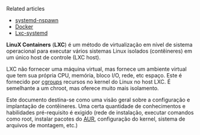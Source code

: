 Related articles

*   [systemd-nspawn](/index.php/Systemd-nspawn "Systemd-nspawn")
*   [Docker](/index.php/Docker "Docker")
*   [Lxc-systemd](/index.php/Lxc-systemd "Lxc-systemd")

**LinuX Containers** (**LXC**) é um método de virtualização em nível de sistema operacional para executar vários sistemas Linux isolados (contêineres) em um único host de controle (LXC host).

LXC não fornecer uma máquina virtual, mas fornece um ambiente virtual que tem sua própria CPU, memória, bloco I/O, rede, etc espaço. Este é fornecido por [cgroups](/index.php/Cgroups "Cgroups") recursos no kernel do Linux no host LXC. É semelhante a um chroot, mas oferece muito mais isolamento.

Este documento destina-se como uma visão geral sobre a configuração e implantação de contêineres. Uma certa quantidade de conhecimentos e habilidades pré-requisito é exigido (rede de instalação, executar comandos como root, instalar pacotes do [AUR](/index.php/AUR_(Portugu%C3%AAs) "AUR (Português)"), configuração do kernel, sistema de arquivos de montagem, etc.)